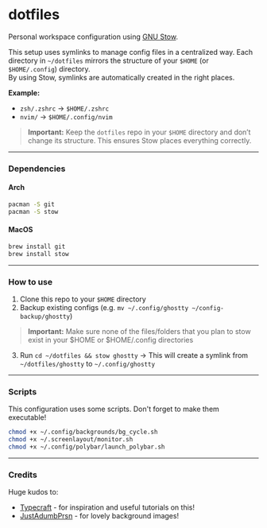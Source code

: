 # dotfiles

Personal workspace configuration using [GNU Stow](https://github.com/aspiers/stow).

This setup uses symlinks to manage config files in a centralized way.
Each directory in `~/dotfiles` mirrors the structure of your `$HOME` (or `$HOME/.config`) directory.  
By using Stow, symlinks are automatically created in the right places.

**Example:**  
- `zsh/.zshrc` → `$HOME/.zshrc`  
- `nvim/` → `$HOME/.config/nvim`  

> **Important:** Keep the `dotfiles` repo in your `$HOME` directory and don’t change its structure. This ensures Stow places everything correctly.

---

### Dependencies
#### Arch
```bash
pacman -S git
pacman -S stow
```

#### MacOS
```bash
brew install git
brew install stow
```
---

### How to use

1. Clone this repo to your `$HOME` directory
2. Backup existing configs (e.g. `mv ~/.config/ghostty ~/config-backup/ghostty`)
> **Important:** Make sure none of the files/folders that you plan to stow exist in your $HOME or $HOME/.config directories
3. Run `cd ~/dotfiles && stow ghostty`
   → This will create a symlink from `~/dotfiles/ghostty` to `~/.config/ghostty`

---

### Scripts

This configuration uses some scripts. Don't forget to make them executable!

```bash
chmod +x ~/.config/backgrounds/bg_cycle.sh
chmod +x ~/.screenlayout/monitor.sh
chmod +x ~/.config/polybar/launch_polybar.sh
```

---
### Credits

Huge kudos to:
- [Typecraft](https://github.com/typecraft-dev) - for inspiration and useful tutorials on this!
- [JustAdumbPrsn](https://github.com/JustAdumbPrsn) - for lovely background images!


